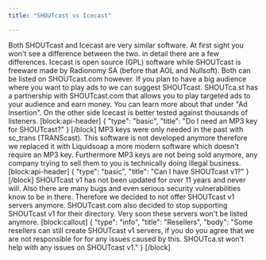 ```yaml
---
title: "SHOUTcast vs Icecast"

---
```

Both SHOUTcast and Icecast are very similar software. At first sight you won't see a difference between the two. in detail there are a few differences.
Icecast is open source (GPL) software while SHOUTcast is freeware made by Radionomy SA (before that AOL and Nullsoft). Both can be listed on SHOUTcast.com however.
If you plan to have a big audience where you want to play ads to we can suggest SHOUTcast. SHOUTca.st has a partnership with SHOUTcast.com that allows you to play targeted ads to your audience and earn money. You can learn more about that under "Ad Insertion".
On the other side Icecast is better tested against thousands of listeners.
[block:api-header]
{
  "type": "basic",
  "title": "Do I need an MP3 key for SHOUTcast?"
}
[/block]
MP3 keys were only needed in the past with sc_trans (TRANScast). This software is not developed anymore therefore we replaced it with Liquidsoap a more modern software which doesn't require an MP3 key. 
Furthermore MP3 keys are not being sold anymore, any company trying to sell them to you is technically doing illegal business.
[block:api-header]
{
  "type": "basic",
  "title": "Can I have SHOUTcast v1?"
}
[/block]
SHOUTcast v1 has not been updated for over 11 years and never will. Also there are many bugs and even serious security vulnerabilities know to be in there. Therefore we decided to not offer SHOUTcast v1 servers anymore.
SHOUTcast.com also decided to stop supporting SHOUTcast v1 for their directory. Very soon these servers won't be listed anymore.
[block:callout]
{
  "type": "info",
  "title": "Resellers",
  "body": "Some resellers can still create SHOUTcast v1 servers, if you do you agree that we are not responsible for for any issues caused by this. SHOUTca.st won't help with any issues on SHOUTcast v1."
}
[/block]